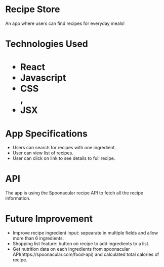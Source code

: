 <h1> Recipe Store </h1>
<p> An app where users can find recipes for everyday meals! <p>

<h1> Technologies Used <h1>
<ul>
<li>React</li>
 <li>Javascript</li>
 <li> CSS </li>, 
 <li>JSX </li>
 </ul>

<h1> App Specifications </h1>
<ul>
 <li>Users can search for recipes with one ingredient.</li>
<li> User can view list of recipes.</li>
<li>User can click on link to see details to full recipe.</li>
</ul>

<h1> API </h1>
<p> The app is using the Spoonacular recipe API to fetch all the recipe information.</p>


<h1>Future Improvement</h1>
<ul>
<li>Improve recipe ingredient input: sepearate in multiple fields and allow more than 6 ingredients.</li>
<li>Shopping list feature: button on recipe to add ingredients to a list.</li>
<li>Get nutrition data on each ingredients from spoonacular API(https://spoonacular.com/food-api) and calculated total calories of recipe.</li>
</ul>
